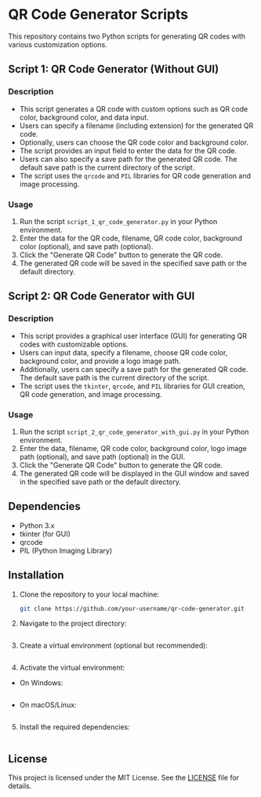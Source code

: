 # QR Code Generator Scripts

This repository contains two Python scripts for generating QR codes with various customization options.

## Script 1: QR Code Generator (Without GUI)

### Description
- This script generates a QR code with custom options such as QR code color, background color, and data input.
- Users can specify a filename (including extension) for the generated QR code.
- Optionally, users can choose the QR code color and background color.
- The script provides an input field to enter the data for the QR code.
- Users can also specify a save path for the generated QR code. The default save path is the current directory of the script.
- The script uses the `qrcode` and `PIL` libraries for QR code generation and image processing.

### Usage
1. Run the script `script_1_qr_code_generator.py` in your Python environment.
2. Enter the data for the QR code, filename, QR code color, background color (optional), and save path (optional).
3. Click the "Generate QR Code" button to generate the QR code.
4. The generated QR code will be saved in the specified save path or the default directory.

## Script 2: QR Code Generator with GUI

### Description
- This script provides a graphical user interface (GUI) for generating QR codes with customizable options.
- Users can input data, specify a filename, choose QR code color, background color, and provide a logo image path.
- Additionally, users can specify a save path for the generated QR code. The default save path is the current directory of the script.
- The script uses the `tkinter`, `qrcode`, and `PIL` libraries for GUI creation, QR code generation, and image processing.

### Usage
1. Run the script `script_2_qr_code_generator_with_gui.py` in your Python environment.
2. Enter the data, filename, QR code color, background color, logo image path (optional), and save path (optional) in the GUI.
3. Click the "Generate QR Code" button to generate the QR code.
4. The generated QR code will be displayed in the GUI window and saved in the specified save path or the default directory.

## Dependencies
- Python 3.x
- tkinter (for GUI)
- qrcode
- PIL (Python Imaging Library)

## Installation
1. Clone the repository to your local machine:
   ```bash
   git clone https://github.com/your-username/qr-code-generator.git
2. Navigate to the project directory:
    ```cd qr-code-generator
3. Create a virtual environment (optional but recommended):
    ```python -m venv venv
4. Activate the virtual environment:
- On Windows:
    ```venv\Scripts\activate
- On macOS/Linux:
    ```source venv/bin/activate
5. Install the required dependencies:
    ```pip install -r requirements.txt

## License
This project is licensed under the MIT License. See the [LICENSE](LICENSE) file for details.
